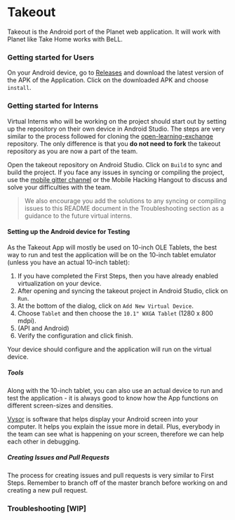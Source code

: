 # Takeout

Takeout is the Android port of the Planet web application. It will work with Planet like Take Home works with BeLL.

### Getting started for Users
 
On your Android device, go to [Releases](https://github.com/ole-vi/takeout/releases/tag/latest) and download the latest version of the APK of the Application. Click on the downloaded APK and choose `install`.

### Getting started for Interns

Virtual Interns who will be working on the project should start out by setting up the repository on their own device in Android Studio. The steps are very similar to the process followed for cloning the [open-learning-exchange](https://github.com/open-learning-exchange/open-learning-exchange.github.io) repository. The only difference is that you **do not need to fork** the takeout repository as you are now a part of the team. 

Open the takeout repository on Android Studio. Click on `Build` to sync and build the project. If you face any issues in syncing or compiling the project, use the [mobile gitter channel](https://gitter.im/open-learning-exchange/mobile) or the Mobile Hacking Hangout to discuss and solve your difficulties with the team.

> We also encourage you add the solutions to any syncing or compiling issues to this README document in the Troubleshooting section as a guidance to the future virtual interns.

#### Setting up the Android device for Testing

As the Takeout App will mostly be used on 10-inch OLE Tablets, the best way to run and test the application will be on the 10-inch tablet emulator (unless you have an actual 10-inch tablet):

1. If you have completed the First Steps, then you have already enabled virtualization on your device.
2. After opening and syncing the takeout project in Android Studio, click on `Run`. 
3. At the bottom of the dialog, click on `Add New Virtual Device`.
4. Choose `Tablet` and then choose the `10.1" WXGA Tablet` (1280 x 800 mdpi).
5. (API and Android)
6. Verify the configuration and click finish.

Your device should configure and the application will run on the virtual device.

##### Tools

Along with the 10-inch tablet, you can also use an actual device to run and test the application - it is always good to know how the App functions on different screen-sizes and densities. 

[Vysor](https://www.vysor.io/) is software that helps display your Android screen into your computer. It helps you explain the issue more in detail. Plus, everybody in the team can see what is happening on your screen, therefore we can help each other in debugging.

##### Creating Issues and Pull Requests

The process for creating issues and pull requests is very similar to First Steps. Remember to branch off of the master branch before working on and creating a new pull request.

### Troubleshooting [WIP]
